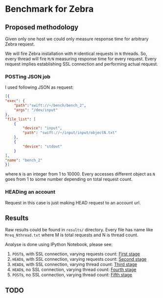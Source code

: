 # Benchmark for Zebra

## Proposed methodology

Given only one host we could only measure response time for arbitrary Zebra request.

We will fire Zebra installation with `M` identical requests in `N` threads. So, every thread will fire `M/N` measuring response time for every request. Every request implies establishing SSL connection and performing actual request.

### POSTing JSON job

I used following JSON as request:

```JSON
[{
"exec": {
    "path":"swift://~/bench/bench_2",
    "args": "/dev/input"
},
"file_list": [
    {
        "device": "input",
        "path": "swift://~/input/input/objectN.txt"
    },
    {
        "device": "stdout"
    }
],
"name": "bench_2"
}]
```

where `N` is an integer from 1 to 10000. Every accesses different object as `N` goes from 1 to some number depending on total request count.

### HEADing an account

Request in this case is just making HEAD request to an account url.

## Results

Raw results could be found in `results/` directory. Every file has name like `Mreq_Nthread.txt` where M is total requests and N is thread count.

Analyse is done using IPython Notebook, please see:

1. `POST`s, with SSL connection, varying requests count: [First stage](http://nbviewer.ipython.org/github/rampage644/zbenchmark/blob/master/results/First.ipynb)
2. `HEAD`s, with SSL connection, varying requests count: [Second stage](http://nbviewer.ipython.org/github/rampage644/zbenchmark/blob/master/results/Second.ipynb)
3. `HEAD`s, with SSL connection, varying thread count: [Third stage](http://nbviewer.ipython.org/github/rampage644/zbenchmark/blob/master/results/Third.ipynb)
4. `HEAD`s, no SSL connection, varying thread count: [Fourth stage](http://nbviewer.ipython.org/github/rampage644/zbenchmark/blob/master/results/Fourth.ipynb)
5. `POST`s, no SSL connection, varying thread count: [Fifth stage](http://nbviewer.ipython.org/github/rampage644/zbenchmark/blob/master/results/Fifth.ipynb)

## TODO
